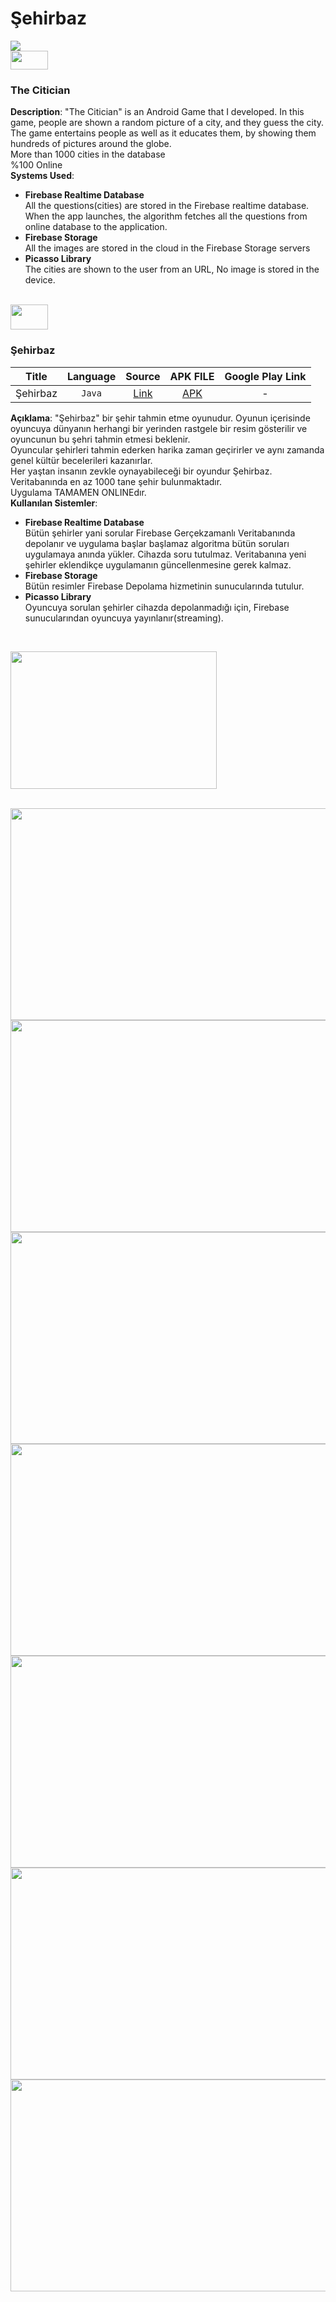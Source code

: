 # Şehirbaz

<img src="https://github.com/fatihcinar1/sehirbaz/blob/master/Sehirbaz/city.jpg?raw=true">

<br>
<img src="https://upload.wikimedia.org/wikipedia/en/thumb/a/a4/Flag_of_the_United_States.svg/1280px-Flag_of_the_United_States.svg.png" width="60" height="30"> 

### The Citician
__Description__: "The Citician" is an Android Game that I developed. In this game, people are shown a random picture of a city, and they guess the city. <br>
The game entertains people as well as it educates them, by showing them hundreds of pictures around the globe.<br>
More than 1000 cities in the database 
<br>
%100 Online
<br>
__Systems Used__: 
+ __Firebase Realtime Database__ <br>
  All the questions(cities) are stored in the Firebase realtime database. When the app launches, the algorithm fetches all the questions from online database to the application. 
+ __Firebase Storage__ <br>
  All the images are stored in the cloud in the Firebase Storage servers
+ __Picasso Library__<br>
  The cities are shown to the user from an URL, No image is stored in the device. 

<br>
 <img src="https://upload.wikimedia.org/wikipedia/commons/b/b4/Flag_of_Turkey.svg" width="60" height="40">
 
 ### Şehirbaz
 
| __Title__        | __Language__           | __Source__  | __APK FILE__   |  __Google Play Link__ |
| :-------------: |:-------------:| :-----:|  :-----:| :-----:|
| Şehirbaz  | `Java` | [Link](https://github.com/fatihcinar1/sehirbaz/tree/master/Sehirbaz/Sehirbaz) |  [APK](https://github.com/fatihcinar1/sehirbaz/blob/master/Sehirbaz/APK/sehirbaz-v4.apk) | - | 
 
 __Açıklama__: "Şehirbaz" bir şehir tahmin etme oyunudur. Oyunun içerisinde oyuncuya dünyanın herhangi bir yerinden rastgele bir resim gösterilir ve oyuncunun bu şehri tahmin etmesi beklenir. <br>
Oyuncular şehirleri tahmin ederken harika zaman geçirirler ve aynı zamanda genel kültür becelerileri kazanırlar.<br>
Her yaştan insanın zevkle oynayabileceği bir oyundur Şehirbaz.<br>
Veritabanında en az 1000 tane şehir bulunmaktadır. <br>
Uygulama TAMAMEN ONLINEdır. <br>
 __Kullanılan Sistemler__: 
+ __Firebase Realtime Database__ <br>
  Bütün şehirler yani sorular Firebase Gerçekzamanlı Veritabanında depolanır ve uygulama başlar başlamaz algoritma bütün soruları uygulamaya anında yükler. Cihazda soru tutulmaz. Veritabanına yeni şehirler eklendikçe uygulamanın güncellenmesine gerek kalmaz.
+ __Firebase Storage__ <br>
  Bütün resimler Firebase Depolama hizmetinin sunucularında tutulur.
+ __Picasso Library__<br>
  Oyuncuya sorulan şehirler cihazda depolanmadığı için, Firebase sunucularından oyuncuya yayınlanır(streaming).

<br>

[<img src="https://www.xda-developers.com/files/2017/01/Google-Play-Store-Feature-Image-XDA-Portal-Red.png" width="330" height="220">](http://google.com.au/)


<br>

<img src="https://github.com/fatihcinar1/sehirbaz/blob/master/Sehirbaz/Images/P1.png?raw=true" width="685" height="339">
<img src="https://github.com/fatihcinar1/sehirbaz/blob/master/Sehirbaz/Images/P2.png?raw=true" width="685" height="339">
<img src="https://github.com/fatihcinar1/sehirbaz/blob/master/Sehirbaz/Images/P3.png?raw=true" width="685" height="339">
<img src="https://github.com/fatihcinar1/sehirbaz/blob/master/Sehirbaz/Images/P4.png?raw=true" width="685" height="339">
<img src="https://github.com/fatihcinar1/sehirbaz/blob/master/Sehirbaz/Images/P5.png?raw=true" width="685" height="339">
<img src="https://github.com/fatihcinar1/sehirbaz/blob/master/Sehirbaz/Images/P6.png?raw=true" width="685" height="339">
<img src="https://github.com/fatihcinar1/sehirbaz/blob/master/Sehirbaz/Images/P7.png?raw=true" width="685" height="339">
